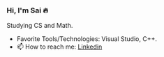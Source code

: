 ### Hi, I'm Sai :fire:

Studying CS and Math.  

- Favorite Tools/Technologies: Visual Studio, C++.  
- 📫 How to reach me: [Linkedin](https://www.linkedin.com/in/sai-bulusu-15472bb5/)

<!--
**saibulusu/saibulusu** is a ✨ _special_ ✨ repository because its `README.md` (this file) appears on your GitHub profile.

Here are some ideas to get you started:

- 🔭 I’m currently working on ...
- 🌱 I’m currently learning ...
- 👯 I’m looking to collaborate on ...
- 🤔 I’m looking for help with ...
- 💬 Ask me about ...
- 📫 How to reach me: ...
- 😄 Pronouns: ...
- ⚡ Fun fact: ...
-->
